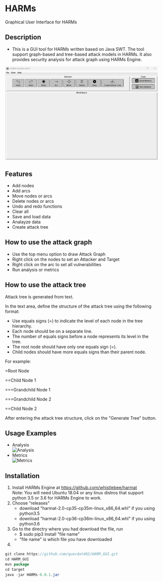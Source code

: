 # HARMs
Graphical User Interface for HARMs

## Description
-	This is a GUI tool for HARMs written based on Java SWT. The tool support graph-based and tree-based attack models in HARMs. It also provides security analysis for attack graph using HARMs Engine.

![Main](./img/main.png)
 
## Features
-	Add nodes
-	Add arcs
-	Move nodes or arcs
-	Delete nodes or arcs
-	Undo and redo functions
-	Clear all
-	Save and load data
-	Analayze data
-  Create attack tree

## How to use the attack graph
- Use the top menu option to draw Attack Graph
- Right click on the nodes to set an Attacker and Target
- Right click on the arc to set all vulnerabilities 
- Run analysis or metrics

## How to use the attack tree
Attack tree is generated from text.

In the text area, define the structure of the attack tree using the following format:

- Use equals signs (=) to indicate the level of each node in the tree hierarchy.
- Each node should be on a separate line.
- The number of equals signs before a node represents its level in the tree.
- The root node should have only one equals sign (=).
- Child nodes should have more equals signs than their parent node.

For example:

=Root Node

==Child Node 1

===Grandchild Node 1

===Grandchild Node 2

==Child Node 2

After entering the attack tree structure, click on the "Generate Tree" button.

## Usage Examples
- Analysis<br />
![Analysis](./img/analysis.png)
- Metrics<br />
![Metrics](./img/metrics.png)

## Installation
1. Install HARMs Engine at https://github.com/whistlebee/harmat<br />
   Note: You will need Ubuntu 18.04 or any linux distros that support python 3.5 or 3.6 for HARMs Engine to work.
2. Choose “releases”
   - download "harmat-2.0-cp35-cp35m-linux_x86_64.whl" if you using python3.5
   - download "harmat-2.0-cp36-cp36m-linux_x86_64.whl" if you using python3.6
3. Go to the directry where you had download the file, run
    - $ sudo pip3 install "file name"
    - "file name" is which file you have downloaded
4.     
```java
git clone https://github.com/quocdat402/HARM_GUI.git
cd HARM_GUI
mvn package
cd target
java -jar HARMs-0.0.1.jar
```
